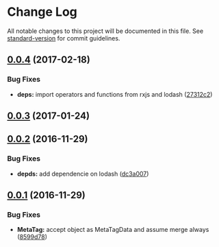# Change Log

All notable changes to this project will be documented in this file. See [standard-version](https://github.com/conventional-changelog/standard-version) for commit guidelines.

<a name="0.0.4"></a>
## [0.0.4](https://github.com/blaugold/angular-browser-meta/compare/v0.0.3...v0.0.4) (2017-02-18)


### Bug Fixes

* **deps:** import operators and functions from rxjs and lodash ([27312c2](https://github.com/blaugold/angular-browser-meta/commit/27312c2))



<a name="0.0.3"></a>
## [0.0.3](https://github.com/blaugold/angular-browser-meta/compare/v0.0.2...v0.0.3) (2017-01-24)



<a name="0.0.2"></a>
## [0.0.2](https://github.com/blaugold/angular-browser-meta/compare/v0.0.1...v0.0.2) (2016-11-29)


### Bug Fixes

* **depds:** add dependencie on lodash ([dc3a007](https://github.com/blaugold/angular-browser-meta/commit/dc3a007))



<a name="0.0.1"></a>
## [0.0.1](https://github.com/blaugold/angular-browser-meta/compare/v0.2.0...v0.0.1) (2016-11-29)


### Bug Fixes

* **MetaTag:** accept object as MetaTagData and assume merge always ([8599d78](https://github.com/blaugold/angular-browser-meta/commit/8599d78))
